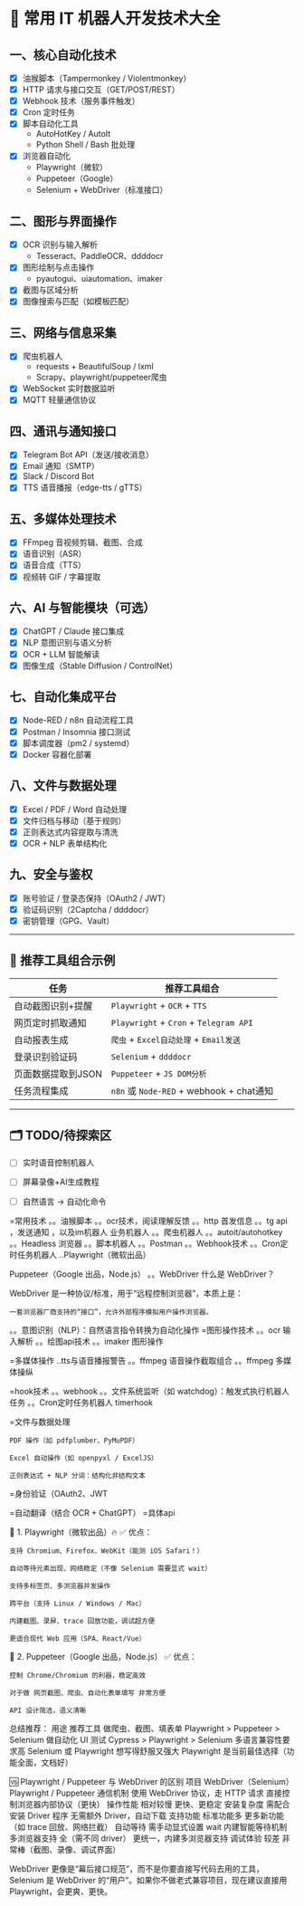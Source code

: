 
# 🤖 常用 IT 机器人开发技术大全

## 一、核心自动化技术

- [x] 油猴脚本（Tampermonkey / Violentmonkey）
- [x] HTTP 请求与接口交互（GET/POST/REST）
- [x] Webhook 技术（服务事件触发）
- [x] Cron 定时任务
- [x] 脚本自动化工具
    - AutoHotKey / AutoIt
    - Python Shell / Bash 批处理
- [x] 浏览器自动化
    - Playwright（微软）
    - Puppeteer（Google）
    - Selenium + WebDriver（标准接口）

## 二、图形与界面操作

- [x] OCR 识别与输入解析
    - Tesseract、PaddleOCR、ddddocr
- [x] 图形绘制与点击操作
    - pyautogui、uiautomation、imaker
- [x] 截图与区域分析
- [x] 图像搜索与匹配（如模板匹配）

## 三、网络与信息采集

- [x] 爬虫机器人
    - requests + BeautifulSoup / lxml
    - Scrapy、playwright/puppeteer爬虫
- [x] WebSocket 实时数据监听
- [x] MQTT 轻量通信协议

## 四、通讯与通知接口

- [x] Telegram Bot API（发送/接收消息）
- [x] Email 通知（SMTP）
- [x] Slack / Discord Bot
- [x] TTS 语音播报（edge-tts / gTTS）

## 五、多媒体处理技术

- [x] FFmpeg 音视频剪辑、截图、合成
- [x] 语音识别（ASR）
- [x] 语音合成（TTS）
- [x] 视频转 GIF / 字幕提取

## 六、AI 与智能模块（可选）

- [x] ChatGPT / Claude 接口集成
- [x] NLP 意图识别与语义分析
- [x] OCR + LLM 智能解读
- [x] 图像生成（Stable Diffusion / ControlNet）

## 七、自动化集成平台

- [x] Node-RED / n8n 自动流程工具
- [x] Postman / Insomnia 接口测试
- [x] 脚本调度器（pm2 / systemd）
- [x] Docker 容器化部署

## 八、文件与数据处理

- [x] Excel / PDF / Word 自动处理
- [x] 文件归档与移动（基于规则）
- [x] 正则表达式内容提取与清洗
- [x] OCR + NLP 表单结构化

## 九、安全与鉴权

- [x] 账号验证 / 登录态保持（OAuth2 / JWT）
- [x] 验证码识别（2Captcha / ddddocr）
- [x] 密钥管理（GPG、Vault）

---

## 📌 推荐工具组合示例

| 任务                 | 推荐工具组合                                           |
|----------------------|--------------------------------------------------------|
| 自动截图识别+提醒     | `Playwright` + `OCR` + `TTS`                           |
| 网页定时抓取通知     | `Playwright` + `Cron` + `Telegram API`                |
| 自动报表生成         | `爬虫` + `Excel自动处理` + `Email发送`                |
| 登录识别验证码       | `Selenium` + `ddddocr`                                 |
| 页面数据提取到JSON   | `Puppeteer` + `JS DOM分析`                            |
| 任务流程集成         | `n8n` 或 `Node-RED` + webhook + chat通知               |

---

## 🗂️ TODO/待探索区

- [ ] 实时语音控制机器人
- [ ] 屏幕录像+AI生成教程
- [ ] 自然语言 → 自动化命令


=常用技术
。。油猴脚本
。。ocr技术，阅读理解反馈
。。http 首发信息
。。tg api ，发送通知   ，以及im机器人
业务机器人
。。爬虫机器人
。。autoit/autohotkey
。。Headless 浏览器
。。脚本机器人
。。Postman
。。Webhook技术
。。Cron定时任务机器人
..Playwright（微软出品）

Puppeteer（Google 出品，Node.js）
。。WebDriver
什么是 WebDriver？

WebDriver 是一种协议/标准，用于“远程控制浏览器”，本质上是：

    一套浏览器厂商支持的“接口”，允许外部程序模拟用户操作浏览器。

。。意图识别（NLP）：自然语言指令转换为自动化操作
=图形操作技术
。。ocr 输入解析
。。绘图api技术
。。imaker 图形操作

=多媒体操作
..tts与语音播报警告
。。ffmpeg 语音操作截取组合
。。ffmpeg 多媒体操纵

=hook技术
。。webhook
。。文件系统监听（如 watchdog）：触发式执行机器人任务
。。Cron定时任务机器人  timerhook


=文件与数据处理

    PDF 操作（如 pdfplumber、PyMuPDF）

    Excel 自动操作（如 openpyxl / ExcelJS）

    正则表达式 + NLP 分词：结构化非结构文本
=身份验证（OAuth2、JWT

=自动翻译（结合 OCR + ChatGPT）
=具体api






🥇 1. Playwright（微软出品）🔥
✅ 优点：

    支持 Chromium、Firefox、WebKit（能测 iOS Safari！）

    自动等待元素出现、网络稳定（不像 Selenium 需要显式 wait）

    支持多标签页、多浏览器并发操作

    跨平台（支持 Linux / Windows / Mac）

    内建截图、录屏、trace 回放功能，调试超方便

    更适合现代 Web 应用（SPA、React/Vue）


🥈 2. Puppeteer（Google 出品，Node.js）
✅ 优点：

    控制 Chrome/Chromium 的利器，稳定高效

    对于做 网页截图、爬虫、自动化表单填写 非常方便

    API 设计简洁，语义清晰


总结推荐：
用途	推荐工具
做爬虫、截图、填表单	Playwright > Puppeteer > Selenium
做自动化 UI 测试	Cypress > Playwright > Selenium
多语言兼容性要求高	Selenium 或 Playwright
想写得舒服又强大	Playwright 是当前最佳选择（功能全面，文档好）



🆚 Playwright / Puppeteer 与 WebDriver 的区别
项目	WebDriver（Selenium）	Playwright / Puppeteer
通信机制	使用 WebDriver 协议，走 HTTP 请求	直接控制浏览器内部协议（更快）
操作性能	相对较慢	更快、更稳定
安装复杂度	需配合安装 Driver 程序	无需额外 Driver，自动下载
支持功能	标准功能多	更多新功能（如 trace 回放、网络拦截）
自动等待	需手动显式设置 wait	内建智能等待机制
多浏览器支持	全（需不同 driver）	更统一，内建多浏览器支持
调试体验	较差	非常棒（截图、录像、调试界面）


WebDriver 更像是“幕后接口规范”，而不是你要直接写代码去用的工具，Selenium 是 WebDriver 的“用户”。如果你不做老式兼容项目，现在建议直接用 Playwright，会更爽、更快。